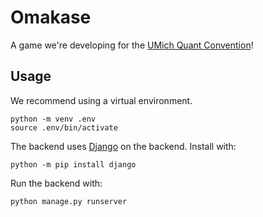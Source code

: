 # Omakase

A game we're developing for the [UMich Quant Convention](https://tradersatmichigan.github.io/convention/)!

## Usage

We recommend using a virtual environment.

```shell
python -m venv .env
source .env/bin/activate
```

The backend uses [Django](https://www.djangoproject.com/) on the backend. Install with:

```shell
python -m pip install django
```

Run the backend with:

```shell
python manage.py runserver
```
